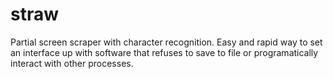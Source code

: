 # straw
Partial screen scraper with character recognition. Easy and rapid way to set an interface up with software that refuses to save to file or programatically interact with other processes.
